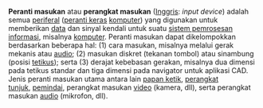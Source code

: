 **Peranti masukan** atau **perangkat masukan** ([Inggris](https://id.wikipedia.org/wiki/Bahasa_Inggris "Bahasa Inggris"): _input device_) adalah semua [periferal](https://id.wikipedia.org/wiki/Periferal "Periferal") ([peranti keras](https://id.wikipedia.org/wiki/Peranti_keras "Peranti keras") [komputer](https://id.wikipedia.org/wiki/Komputer "Komputer")) yang digunakan untuk memberikan [data](https://id.wikipedia.org/wiki/Data "Data") dan sinyal kendali untuk suatu [sistem pemrosesan informasi](https://id.wikipedia.org/w/index.php?title=Sistem_pemrosesan_informasi&action=edit&redlink=1 "Sistem pemrosesan informasi (halaman belum tersedia)"), misalnya [komputer](https://id.wikipedia.org/wiki/Komputer "Komputer"). Peranti masukan dapat dikelompokkan berdasarkan beberapa hal: (1) cara masukan, misalnya melalui gerak mekanis atau [audio](https://id.wikipedia.org/wiki/Audio "Audio"); (2) masukan diskret (tekanan tombol) atau sinambung (posisi [tetikus](https://id.wikipedia.org/wiki/Tetikus "Tetikus")); serta (3) derajat kebebasan gerakan, misalnya dua dimensi pada tetikus standar dan tiga dimensi pada navigator untuk aplikasi CAD. Jenis peranti masukan utama antara lain [papan ketik](https://id.wikipedia.org/wiki/Papan_ketik "Papan ketik"), [perangkat tunjuk](https://id.wikipedia.org/wiki/Peranti_penunjuk "Peranti penunjuk"), [pemindai](https://id.wikipedia.org/wiki/Pemindai "Pemindai"), perangkat masukan [video](https://id.wikipedia.org/wiki/Video "Video") (kamera, dll), serta perangkat masukan [audio](https://id.wikipedia.org/wiki/Audio "Audio") (mikrofon, dll).